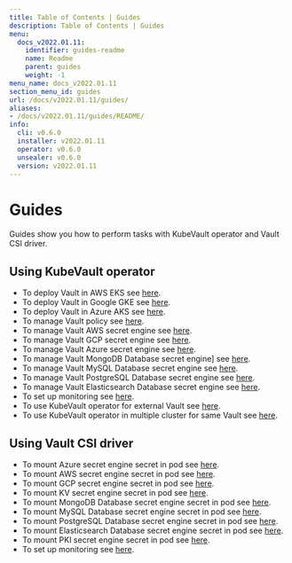 ```yaml
---
title: Table of Contents | Guides
description: Table of Contents | Guides
menu:
  docs_v2022.01.11:
    identifier: guides-readme
    name: Readme
    parent: guides
    weight: -1
menu_name: docs_v2022.01.11
section_menu_id: guides
url: /docs/v2022.01.11/guides/
aliases:
- /docs/v2022.01.11/guides/README/
info:
  cli: v0.6.0
  installer: v2022.01.11
  operator: v0.6.0
  unsealer: v0.6.0
  version: v2022.01.11
---
```


# Guides

Guides show you how to perform tasks with KubeVault operator and Vault CSI driver.

## Using KubeVault operator

- To deploy Vault in AWS EKS see [here](/docs/v2022.01.11/guides/platforms/eks).
- To deploy Vault in Google GKE see [here](/docs/v2022.01.11/guides/platforms/gke).
- To deploy Vault in Azure AKS see [here](/docs/v2022.01.11/guides/platforms/aks).
- To manage Vault policy see [here](/docs/v2022.01.11/guides/policy-management/overview).
- To manage Vault AWS secret engine see [here](/docs/v2022.01.11/guides/secret-engines/aws/overview).
- To manage Vault GCP secret engine see [here](/docs/v2022.01.11/guides/secret-engines/gcp/overview).
- To manage Vault Azure secret engine see [here](/docs/v2022.01.11/guides/secret-engines/azure/overview).
- To manage Vault MongoDB Database secret engine] see [here](/docs/v2022.01.11/guides/secret-engines/mongodb/overview).
- To manage Vault MySQL Database secret engine see [here](/docs/v2022.01.11/guides/secret-engines/mysql/overview).
- To manage Vault PostgreSQL Database secret engine see [here](/docs/v2022.01.11/guides/secret-engines/postgres/overview).
- To manage Vault Elasticsearch Database secret engine see [here](/docs/v2022.01.11/guides/secret-engines/elasticsearch/overview).
- To set up monitoring see [here](/docs/v2022.01.11/guides/monitoring/overview).
- To use KubeVault operator for external Vault see [here](/docs/v2022.01.11/guides/platforms/external-vault).
- To use KubeVault operator in multiple cluster for same Vault see [here](/docs/v2022.01.11/guides/platforms/multi-cluster-vault).

## Using Vault CSI driver

- To mount Azure secret engine secret in pod see [here](/docs/v2022.01.11/guides/secret-engines/azure/csi-driver).
- To mount AWS secret engine secret in pod see [here](/docs/v2022.01.11/guides/secret-engines/aws/csi-driver).
- To mount GCP secret engine secret in pod see [here](/docs/v2022.01.11/guides/secret-engines/gcp/csi-driver).
- To mount KV secret engine secret in pod see [here](/docs/v2022.01.11/guides/secret-engines/kv/csi-driver).
- To mount MongoDB Database secret engine secret in pod see [here](/docs/v2022.01.11/guides/secret-engines/mongodb/csi-driver).
- To mount MySQL Database secret engine secret in pod see [here](/docs/v2022.01.11/guides/secret-engines/mysql/csi-driver).
- To mount PostgreSQL Database secret engine secret in pod see [here](/docs/v2022.01.11/guides/secret-engines/postgres/csi-driver).
- To mount Elasticsearch Database secret engine secret in pod see [here](/docs/v2022.01.11/guides/secret-engines/elasticsearch/csi-driver).
- To mount PKI secret engine secret in pod see [here](/docs/v2022.01.11/guides/secret-engines/pki/csi-driver).
- To set up monitoring see [here](/docs/v2022.01.11/guides/monitoring/overview).
